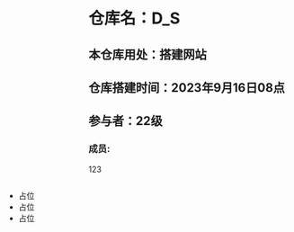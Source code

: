 # 仓库名：D_S
## 本仓库用处：搭建网站
## 仓库搭建时间：2023年9月16日08点
## 参与者：22级
### 成员: 
<p>123</p>
<ul style="position:absolute; left:80px">
    <li>占位</li>
    <li>占位</li>
    <li>占位</li>
</ul>

